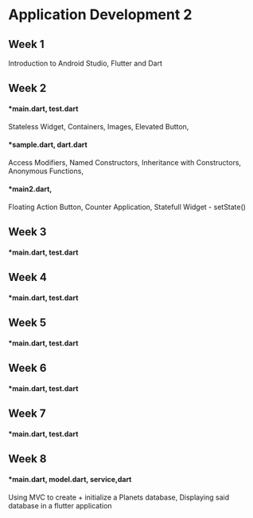# Application Development 2
## Week 1 
Introduction to Android Studio, Flutter and Dart
## Week 2 
#### *main.dart, test.dart 
Stateless Widget, Containers, Images, Elevated Button,  
#### *sample.dart, dart.dart
Access Modifiers, Named Constructors, Inheritance with Constructors, Anonymous Functions, 
#### *main2.dart, 
Floating Action Button, Counter Application, Statefull Widget - setState()
## Week 3 
#### *main.dart, test.dart 
## Week 4 
#### *main.dart, test.dart 
## Week 5 
#### *main.dart, test.dart 
## Week 6 
#### *main.dart, test.dart 
## Week 7 
#### *main.dart, test.dart 
## Week 8 
#### *main.dart, model.dart, service,dart
Using MVC to create + initialize a Planets database, 
Displaying said database in a flutter application
